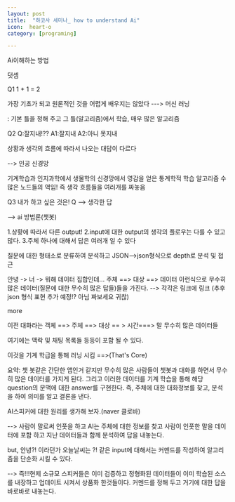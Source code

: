 ```yaml
---
layout: post
title:  "하코사 세미나_ how to understand Ai"
icon:  heart-o
category: [programing]

---
```


 Ai이해하는 방법
 
 덧셈 
 
 Q1
 1 + 1 = 2
 
 가장 기초가 되고 원론적인 것을 어렵게 배우지는 않았다
 ---> 머신 러닝
 
 : 기본 틀을 정해 주고 그 틀(알고리즘)에서 학습, 매우 많은 알고리즘
 
 
 Q2
 Q:잘지내!??  A1:잘지내
            A2:아니 못지내 
            
 상황과 생각의 흐름에 따라서 나오는 대답이 다르다
 
 --> 인공 신경망
 
 기계학습과 인지과학에서 생물학의 신경망에서 영감을 얻은 통계학적 학습 알고리즘
 수많은 노드들의 역임! 즉 생각 흐름들을 여러개를 짜놓음
 
 
 Q3 내가 하고 싶은 것은! 
 Q --> 생각한 답 
            
 --> ai 방법론(챗봇)            

 1.상황에 따라서 다른 output!
 2.input에 대한 output의 생각의 플로우는 다를 수 있고 많다.
 3.주체 하나에 대해서 답은 여러개 일 수 있다
 
 질문에 대한 형태소로 분류하여 분석하고 JSON-->json형식으로 depth로 분석 및 접근 
 
 안녕 -> 너 -> 뭐해
 데이터 집합인데...
 주체 ==> 대상 ==> 데이터
    이런식으로 무수히 많은 데이터(질문에 대한 무수히 많은 답들)들을 가진다. --> 각각은 링크에 링크
(추후 json 형식 표현 추가 예정!? 아님 짜보세요 귀찮)
    
 more
 
 이전 대화라는 객체 ==> 주체 ==> 대상 == > 시간===> 말  무수히 많은 데이터들     

 여기에는 맥락 및 채팅 목록들 등등이 포함 될 수 있다.
 
 이것을 기계 학급을 통해 러닝 시킴  ==>(That's Core)
 
 요약: 챗 봇같은 간단한 앱인거 같지만 무수히 많은 사람들이 
 챗봇과 대화를 하면서 무수히 많은 데이터를 가지게 된다. 그리고 
  이러한 데이터를 기계 학습을 통해 해당 question의 문맥에 대한 answer를 구현한다.
 즉, 주체에 대한 대화정보를 찾고, 분석을 하여 의미를 알고 결론을 낸다. 
 
 
 
 AI스피커에 대한 원리를 생가해 보자.(naver 클로바)
 
 --> 사람이 말로써 인풋을 하고 AI는 주체에 대한 정보를 찾고 사람이 인풋한 말을 
 데이터에 포함 하고 지난 데이터들과 함께 분석하여 답을 내놓는다.
 
 but, 안녕?! 이라던가 오늘날씨는 ?! 같은 input에 대해서는 커멘드를 작성하여
 알고리즘을 단순화 시킬 수 있다.
 
 
 --> 즉!!!현제 소규모 스피커들은 이미 검증하고 정형화된 데이터들이 이미 
 학습된 소스를 내장하고 업데이트 시켜서 상품화 한것들이다.
 커멘드를 정해 두고 거기에 대한 답을 바로바로 내놓는다.
   
 
 